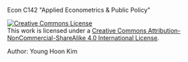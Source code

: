 Econ C142 "Applied Econometrics & Public Policy"

<a rel="license" href="http://creativecommons.org/licenses/by-nc-sa/4.0/"><img alt="Creative Commons License" style="border-
width:0" src="https://i.creativecommons.org/l/by-nc-sa/4.0/88x31.png" /></a><br />This work is licensed under a <a rel="license"
href="http://creativecommons.org/licenses/by-nc-sa/4.0/">Creative Commons Attribution-NonCommercial-ShareAlike 4.0 International License</a>.

Author: Young Hoon Kim
